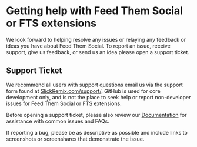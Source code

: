 Getting help with Feed Them Social or FTS extensions
========================

We look forward to helping resolve any issues or relaying any feedback or ideas you have about Feed Them Social. To report an issue, receive support, give us feedback, or send us an idea please open a support ticket.

Support Ticket
------

We recommend all users with support questions email us via the support form found at [SlickRemix.com/support/](https://www.slickremix.com/support/). GitHub is used for core development only, and is not the place to seek help or report non-developer issues for Feed Them Social or FTS extensions.

Before opening a support ticket, please also review our [Documentation](http://www.slickremix.com/feed-them-social/) for assistance with common issues and FAQs.

If reporting a bug, please be as descriptive as possible and include links to screenshots or screenshares that demonstrate the issue.
